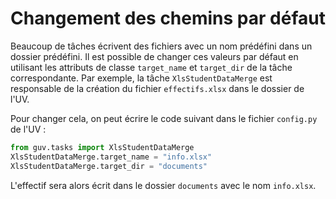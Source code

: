 # Changement des chemins par défaut

Beaucoup de tâches écrivent des fichiers avec un nom prédéfini dans un
dossier prédéfini. Il est possible de changer ces valeurs par défaut en
utilisant les attributs de classe `target_name` et `target_dir` de
la tâche correspondante. Par exemple, la tâche `XlsStudentDataMerge`
est responsable de la création du fichier `effectifs.xlsx` dans le
dossier de l'UV.

Pour changer cela, on peut écrire le code suivant dans le fichier
`config.py` de l'UV :

```python
from guv.tasks import XlsStudentDataMerge
XlsStudentDataMerge.target_name = "info.xlsx"
XlsStudentDataMerge.target_dir = "documents"
```

L'effectif sera alors écrit dans le dossier `documents` avec le nom
`info.xlsx`.
